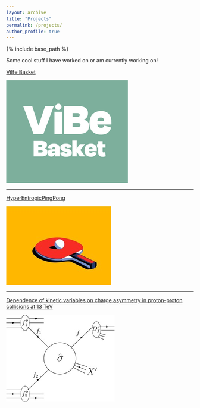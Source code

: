 ```yaml
---
layout: archive
title: "Projects"
permalink: /projects/
author_profile: true
---
```


{% include base_path %}

Some cool stuff I have worked on or am currently working on!

[ViBe Basket](/vibebasket/)

[![vibebasket.png](/images/vibebasket3.png)](/vibebasket)

---

[HyperEntropicPingPong](/hepp/)

[![hepp.jpg](/images/hepp.jpg)](/hepp)

---

[Dependence of kinetic variables on charge asymmetry in proton-proton collisions at 13 TeV](/ph219courseproject/)

[![hepp.jpg](/images/Production-of-a-large-p-T-pion-in-a-hard-pp-collision.jpg)](/ph219courseproject)

